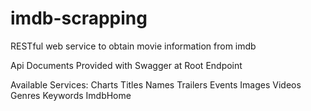 # imdb-scrapping
RESTful web service to obtain movie information from imdb

Api Documents Provided with Swagger at Root Endpoint

Available Services:
Charts
Titles
Names
Trailers
Events
Images
Videos
Genres
Keywords
ImdbHome


